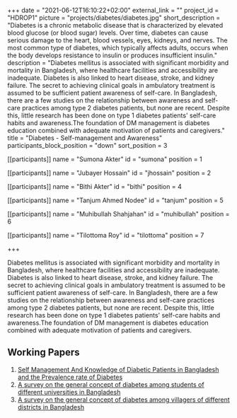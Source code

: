 +++
date = "2021-06-12T16:10:22+02:00"
external_link = ""
project_id = "HDROP1"
picture = "projects/diabetes/diabetes.jpg"
short_description = "Diabetes is a chronic metabolic disease that is characterized by elevated blood glucose (or blood sugar) levels. Over time, diabetes can cause serious damage to the heart, blood vessels, eyes, kidneys, and nerves. The most common type of diabetes, which typically affects adults, occurs when the body develops resistance to insulin or produces insufficient insulin."
description = "Diabetes mellitus is associated with significant morbidity and mortality in Bangladesh, where healthcare facilities and accessibility are inadequate. Diabetes is also linked to heart disease, stroke, and kidney failure. The secret to achieving clinical goals in ambulatory treatment is assumed to be sufficient patient awareness of self-care. In Bangladesh, there are a few studies on the relationship between awareness and self-care practices among type 2 diabetes patients, but none are recent. Despite this, little research has been done on type 1 diabetes patients' self-care habits and awareness.The foundation of DM management is diabetes education combined with adequate motivation of patients and caregivers."
title = "Diabetes - Self-management and Awareness"
participants_block_position = "down"
sort_position = 3

[[participants]]
    name = "Sumona Akter"
    id = "sumona"
    position = 1

[[participants]]
    name = "Jubayer Hossain"
    id = "jhossain"
    position = 2


[[participants]]
    name = "Bithi Akter"
    id = "bithi"
    position = 4

[[participants]]
    name = "Tanjum Ahmed Nodee"
    id = "tanjum"
    position = 5

[[participants]]
    name = "Muhibullah Shahjahan"
    id = "muhibullah"
    position = 6

[[participants]]
    name = "Tilottoma Roy"
    id = "tilottoma"
    position = 7

+++

Diabetes mellitus is associated with significant morbidity and mortality in Bangladesh, where healthcare facilities and accessibility are inadequate. Diabetes is also linked to heart disease, stroke, and kidney failure. The secret to achieving clinical goals in ambulatory treatment is assumed to be sufficient patient awareness of self-care. In Bangladesh, there are a few studies on the relationship between awareness and self-care practices among type 2 diabetes patients, but none are recent. Despite this, little research has been done on type 1 diabetes patients' self-care habits and awareness.The foundation of DM management is diabetes education combined with adequate motivation of patients and caregivers.

## Working Papers
1. [Self Management And Knowledge of Diabetic Patients in Bangladesh and the Prevalence rate of Diabetes](https://hdrobd.org/publication/self-management-and-knowledge-of-diabetic-patients-in-bangladesh-and-the-prevalence-rate-of-diabetes/)
2. [A survey on the general concept of diabetes among students of different universities in
Bangladesh](#)
3. [A survey on the general concept of diabetes among villagers of different districts in
Bangladesh](#)
